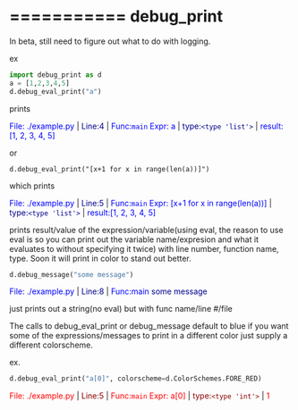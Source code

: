 ===========
debug_print
===========

In beta, still need to figure out what to do with logging.

ex 

```python
import debug_print as d
a = [1,2,3,4,5]
d.debug_eval_print("a")
```

prints

<span style="color:blue">File: ./example.py</span> | <span style="color:darkblue">Line:4</span> | <span style="color:blue">Func:`main`</span>
<span style="color:blue">Expr: a</span> | <span style="color:darkblue">type:`<type 'list'>`</span> |  <span style="color:blue">result:[1, 2, 3, 4, 5]</span>


or

```
d.debug_eval_print("[x+1 for x in range(len(a))]")
```

which prints

<span style="color:blue">File: ./example.py</span> | <span style="color:darkblue">Line:5</span> | <span style="color:blue">Func:`main`</span>
<span style="color:blue">Expr: [x+1 for x in range(len(a))]</span> | <span style="color:darkblue">type:`<type 'list'>`</span> |  <span style="color:blue">result:[1, 2, 3, 4, 5]</span>

prints result/value of the expression/variable(using eval, the reason
to use eval is so you can print out the variable name/expresion 
and what it evaluates to without specifying it twice) with line number, function name, type.
Soon it will print in color to stand out better.

```python
d.debug_message("some message")
```
<span style="color:blue">File: ./example.py</span> | <span style="color:darkblue">Line:8</span> | <span style="color:blue">Func:main</span>
<span style="color:darkblue">some message</span>

just prints out a string(no eval) but with func name/line #/file

The calls to debug_eval_print or debug_message default to blue if you want
some of the expressions/messages to print in a different color just supply
a different colorscheme.

ex.

```python
d.debug_eval_print("a[0]", colorscheme=d.ColorSchemes.FORE_RED)
```

<span style="color:red">File: ./example.py</span> | <span style="color:darkred">Line:5</span> | <span style="color:red">Func:`main`</span>
<span style="color:red">Expr: a[0]</span> | <span style="color:darkred">type:`<type 'int'>`</span> |  <span style="color:red">1</span>
